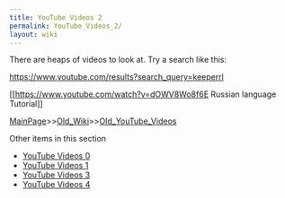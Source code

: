 ```yaml
---
title: YouTube Videos 2
permalink: YouTube_Videos_2/
layout: wiki
---
```

There are heaps of videos to look at. Try a search like this:

https://www.youtube.com/results?search_query=keeperrl


[[https://www.youtube.com/watch?v=dOWV8Wo8f6E Russian language Tutorial]]

[MainPage](/keeperrl_wiki/ "wikilink")>>[Old_Wiki](/keeperrl_wiki/Old_Wiki "wikilink")>>[Old_YouTube_Videos](/keeperrl_wiki/Old_YouTube_Videos "wikilink")

Other items in this section
-    [YouTube Videos 0](/keeperrl_wiki/YouTube_Videos_0 "wikilink")
-    [YouTube Videos 1](/keeperrl_wiki/YouTube_Videos_1 "wikilink")
-    [YouTube Videos 3](/keeperrl_wiki/YouTube_Videos_3 "wikilink")
-    [YouTube Videos 4](/keeperrl_wiki/YouTube_Videos_4 "wikilink")
